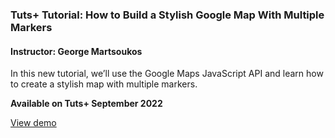 ### Tuts+ Tutorial: How to Build a Stylish Google Map With Multiple Markers

#### Instructor: George Martsoukos

In this new tutorial, we’ll use the Google Maps JavaScript API and learn how to create a stylish map with multiple markers.

**Available on Tuts+ September 2022**

[View demo](https://geomarts.github.io/stylish-google-map/)
